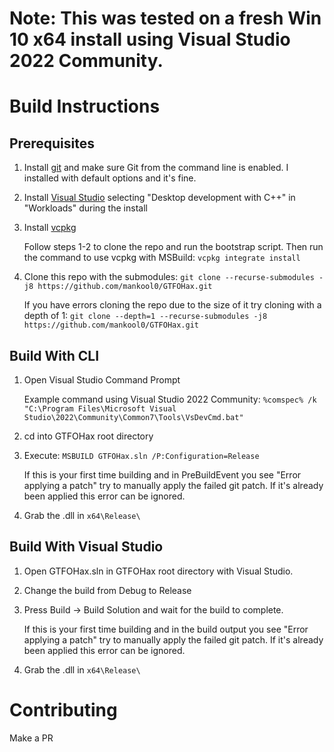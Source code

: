 # Note: This was tested on a fresh Win 10 x64 install using Visual Studio 2022 Community.

# Build Instructions

## Prerequisites 
1. Install [git](https://git-scm.com) and make sure Git from the command line is enabled. I installed with default options and it's fine.

2. Install [Visual Studio](https://visualstudio.microsoft.com/) selecting "Desktop development with C++" in "Workloads" during the install

3. Install [vcpkg](https://vcpkg.io/en/getting-started.html)
    
    Follow steps 1-2 to clone the repo and run the bootstrap script. Then run the command to use vcpkg with MSBuild: `vcpkg integrate install`

4. Clone this repo with the submodules: `git clone --recurse-submodules -j8 https://github.com/mankool0/GTFOHax.git`

    If you have errors cloning the repo due to the size of it try cloning with a depth of 1: `git clone --depth=1 --recurse-submodules -j8 https://github.com/mankool0/GTFOHax.git`

## Build With CLI

1. Open Visual Studio Command Prompt
    
    Example command using Visual Studio 2022 Community:
    `%comspec% /k "C:\Program Files\Microsoft Visual Studio\2022\Community\Common7\Tools\VsDevCmd.bat"`

2. cd into GTFOHax root directory

3. Execute: `MSBUILD GTFOHax.sln /P:Configuration=Release`
    
    If this is your first time building and in PreBuildEvent you see "Error applying a patch" try to manually apply the failed git patch. If it's already been applied this error can be ignored.

4. Grab the .dll in `x64\Release\`

## Build With Visual Studio 

1. Open GTFOHax.sln in GTFOHax root directory with Visual Studio.

2. Change the build from Debug to Release

3. Press Build -> Build Solution and wait for the build to complete.
    
    If this is your first time building and in the build output you see "Error applying a patch" try to manually apply the failed git patch. If it's already been applied this error can be ignored.

4. Grab the .dll in `x64\Release\`


# Contributing
Make a PR